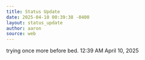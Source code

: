 ```yaml
---
title: Status Update
date: 2025-04-10 00:39:38 -0400
layout: status_update
author: aaron
source: web
---
```

trying once more before bed. 12:39 AM April 10, 2025
